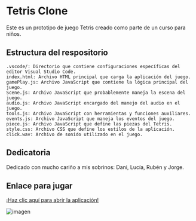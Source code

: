# Tetris Clone

Este es un prototipo de juego Tetris creado como parte de un curso para niños.

## Estructura del respositorio

    .vscode/: Directorio que contiene configuraciones específicas del editor Visual Studio Code.
    index.html: Archivo HTML principal que carga la aplicación del juego.
    gamePlay.js: Archivo JavaScript que contiene la lógica principal del juego.
    Scene.js: Archivo JavaScript que probablemente maneja la escena del juego.
    audio.js: Archivo JavaScript encargado del manejo del audio en el juego.
    tools.js: Archivo JavaScript con herramientas y funciones auxiliares.
    events.js: Archivo JavaScript que maneja los eventos del juego.
    piece.js: Archivo JavaScript que define las piezas del Tetris.
    style.css: Archivo CSS que define los estilos de la aplicación.
    click.wav: Archivo de sonido utilizado en el juego.   
    

## Dedicatoria

Dedicado con mucho cariño a mis sobrinos: Dani, Lucía, Rubén y Jorge.

## Enlace para jugar

[¡Haz clic aquí para abrir la aplicación!](https://bartbender.github.io/tetrisclon/index.html)

![imagen](https://github.com/user-attachments/assets/154c3dfc-ad8c-4896-bcea-f0ab72386bca)

